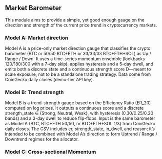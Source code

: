 ## Market Barometer

This module aims to provide a simple, yet good enough gauge on the direction and strength of the current price trend in cryptocurrency markets.

### Model A: Market direction
Model A is a price-only market direction gauge that classifies the crypto barometer (BTC or 50/50 BTC+ETH or 33/33/33 BTC+ETH+SOL) as Up / Range / Down. It uses a time-series momentum ensemble (lookbacks 120/180/300 with a 7-day skip), applies hysteresis and a 5-day dwell, and emits both a discrete state and a continuous strength score D—meant to scale exposure, not to be a standalone trading strategy. Data come from CoinGecko daily closes (demo-tier API key).

### Model B: Trend strength
Model B is a trend-strength gauge based on the Efficiency Ratio (ER_20) computed on log prices. It outputs a continuous score and a discrete strength_state ∈ {Strong, Neutral, Weak}, with hysteresis (0.30/0.25/0.20 bands) and a 3-day dwell to reduce flip-flops. Input is the same barometer as Model A (BTC, BTC+ETH 50/50, or BTC+ETH+SOL 1/3) from CoinGecko daily closes. The CSV includes er, strength_state, in_dwell, and reason; it’s intended to be combined with Model A’s direction to form Uptrend / Range / Downtrend regimes for the allocator.

### Model C: Cross-sectional Momentum